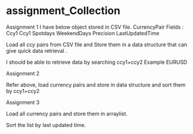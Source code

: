 # assignment_Collection
Assignment 1
I have below object stored in CSV file.
CurrencyPair 
Fields :
Ccy1
Ccy1
Spotdays
WeekendDays
Precision
LastUpdatedTime
 
Load all ccy pairs from CSV file and Store them in a data structure that can give quick data retrieval .
 
I should be able to retrieve data by searching ccy1+ccy2
Example
EURUSD
 
Assignment 2
 
Refer above, load currency pairs and store in data structure and sort them by ccy1+ccy2
 
Assignment 3
 
Load all currency pairs and store them in arraylist.
 
Sort the list by last updated time.
